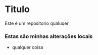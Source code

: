 # Titulo 

Este é um repositorio qualuqer

### Estas são minhas alterações locais

- qualquer coisa
